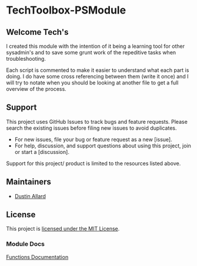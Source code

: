 # TechToolbox-PSModule

## Welcome Tech's

I created this module with the intention of it being a learning tool for other sysadmin's and to save some grunt work of the repeditive tasks when troubleshooting.

Each script is commented to make it easier to understand what each part is doing. I do have some cross referencing between them (write it once) and I will try to notate when you should be looking at another file to get a full overview of the process. 

## Support

This project uses GitHub Issues to track bugs and feature requests.
Please search the existing issues before filing new issues to avoid duplicates.

- For new issues, file your bug or feature request as a new [issue].
- For help, discussion, and support questions about using this project, join or start a [discussion].

Support for this project/ product is limited to the resources listed above.


## Maintainers

- [Dustin Allard](https://github.com/Dustin-DAC)

## License

This project is [licensed under the MIT License](LICENSE).

### Module Docs
[Functions Documentation](Docs/Functions.md)